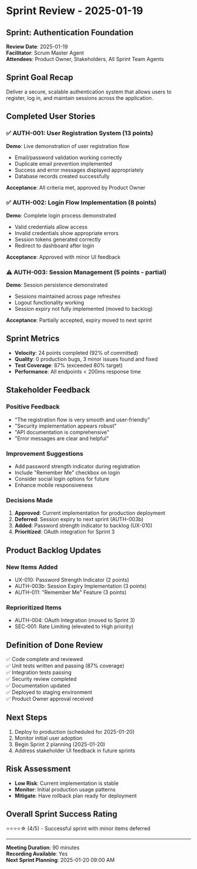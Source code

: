 # Sprint Review - 2025-01-19

## Sprint: Authentication Foundation
**Review Date**: 2025-01-19  
**Facilitator**: Scrum Master Agent  
**Attendees**: Product Owner, Stakeholders, All Sprint Team Agents

## Sprint Goal Recap
Deliver a secure, scalable authentication system that allows users to register, log in, and maintain sessions across the application.

## Completed User Stories

### ✅ AUTH-001: User Registration System (13 points)
**Demo**: Live demonstration of user registration flow
- Email/password validation working correctly
- Duplicate email prevention implemented
- Success and error messages displayed appropriately
- Database records created successfully

**Acceptance**: All criteria met, approved by Product Owner

### ✅ AUTH-002: Login Flow Implementation (8 points)
**Demo**: Complete login process demonstrated
- Valid credentials allow access
- Invalid credentials show appropriate errors
- Session tokens generated correctly
- Redirect to dashboard after login

**Acceptance**: Approved with minor UI feedback

### ⚠️ AUTH-003: Session Management (5 points - partial)
**Demo**: Session persistence demonstrated
- Sessions maintained across page refreshes
- Logout functionality working
- Session expiry not fully implemented (moved to backlog)

**Acceptance**: Partially accepted, expiry moved to next sprint

## Sprint Metrics
* **Velocity**: 24 points completed (92% of committed)
* **Quality**: 0 production bugs, 3 minor issues found and fixed
* **Test Coverage**: 87% (exceeded 80% target)
* **Performance**: All endpoints < 200ms response time

## Stakeholder Feedback

### Positive Feedback
- "The registration flow is very smooth and user-friendly"
- "Security implementation appears robust"
- "API documentation is comprehensive"
- "Error messages are clear and helpful"

### Improvement Suggestions
- Add password strength indicator during registration
- Include "Remember Me" checkbox on login
- Consider social login options for future
- Enhance mobile responsiveness

### Decisions Made
1. **Approved**: Current implementation for production deployment
2. **Deferred**: Session expiry to next sprint (AUTH-003b)
3. **Added**: Password strength indicator to backlog (UX-010)
4. **Prioritized**: OAuth integration for Sprint 3

## Product Backlog Updates

### New Items Added
- UX-010: Password Strength Indicator (2 points)
- AUTH-003b: Session Expiry Implementation (3 points)
- AUTH-011: "Remember Me" Feature (3 points)

### Reprioritized Items
- AUTH-004: OAuth Integration (moved to Sprint 3)
- SEC-001: Rate Limiting (elevated to High priority)

## Definition of Done Review
✅ Code complete and reviewed  
✅ Unit tests written and passing (87% coverage)  
✅ Integration tests passing  
✅ Security review completed  
✅ Documentation updated  
✅ Deployed to staging environment  
✅ Product Owner approval received  

## Next Steps
1. Deploy to production (scheduled for 2025-01-20)
2. Monitor initial user adoption
3. Begin Sprint 2 planning (2025-01-20)
4. Address stakeholder UI feedback in future sprints

## Risk Assessment
- **Low Risk**: Current implementation is stable
- **Monitor**: Initial production usage patterns
- **Mitigate**: Have rollback plan ready for deployment

## Overall Sprint Success Rating
⭐⭐⭐⭐☆ (4/5) - Successful sprint with minor items deferred

---

**Meeting Duration**: 90 minutes  
**Recording Available**: Yes  
**Next Sprint Planning**: 2025-01-20 09:00 AM